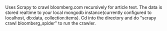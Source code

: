 Uses Scrapy to crawl bloomberg.com recursively for article text. The data is stored realtime to your local mongodb instance(currently configured to localhost, db:data, collection:items). Cd into the directory and do "scrapy crawl bloomberg_spider" to run the crawler. 
